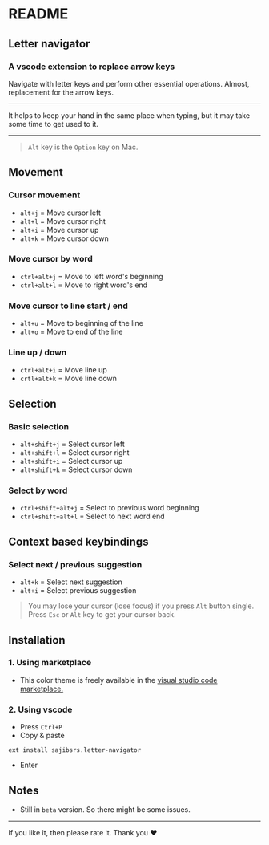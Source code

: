 # README
## Letter navigator
### A vscode extension to replace arrow keys
Navigate with letter keys and perform other essential operations. Almost, replacement for the arrow keys.
___
It helps to keep your hand in the same place when typing, but it may take some time to get used to it.
___

> `Alt` key is the `Option` key on Mac.

## Movement
### Cursor movement
- `alt+j` = Move cursor left
- `alt+l` = Move cursor right
- `alt+i` = Move cursor up
- `alt+k` = Move cursor down

### Move cursor by word
- `ctrl+alt+j` = Move to left word's beginning
- `ctrl+alt+l` = Move to right word's end

### Move cursor to line start / end
- `alt+u` = Move to beginning of the line
- `alt+o` = Move to end of the line

### Line up / down
- `ctrl+alt+i` = Move line up
- `crtl+alt+k` = Move line down

## Selection
### Basic selection
- `alt+shift+j` = Select cursor left
- `alt+shift+l` = Select cursor right
- `alt+shift+i` = Select cursor up
- `alt+shift+k` = Select cursor down

### Select by word
- `ctrl+shift+alt+j` = Select to previous word beginning
- `ctrl+shift+alt+l` = Select to next word end

## Context based keybindings
### Select next / previous suggestion
- `alt+k` = Select next suggestion
- `alt+i` = Select previous suggestion

> You may lose your cursor (lose focus) if you press `Alt` button single. Press `Esc` or `Alt` key to get your cursor back.

## Installation

### 1. Using marketplace
- This color theme is freely available in the [visual studio code marketplace.](https://marketplace.visualstudio.com/items/sajibsrs.letter-navigator)

### 2. Using vscode
- Press `Ctrl+P`
- Copy & paste

```shell
ext install sajibsrs.letter-navigator
```
- Enter

## Notes
* Still in `beta` version. So there might be some issues.

---
If you like it, then please rate it. Thank you ❤️
